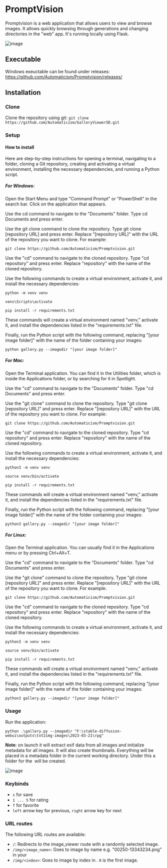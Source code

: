 # PromptVision
Promptvision is a web application that allows users to view and browse images. It allows quickly browsing through generations and changing directories in the "web" app. It's running locally using Flask. 

![image](https://user-images.githubusercontent.com/20763070/229390468-bae0b93b-0ccc-4f11-b64b-4e443609a03d.png)

## Executable
Windows exeuctable can be found under releases: https://github.com/Automaticism/Promptvision/releases/

## Installation

### Clone

Clone the repository using git:
```git clone https://github.com/Automaticism/GalleryViewerSD.git```

### Setup

#### How to install

Here are step-by-step instructions for opening a terminal, navigating to a folder, cloning a Git repository, creating and activating a virtual environment, installing the necessary dependencies, and running a Python script.

##### For Windows:

Open the Start Menu and type "Command Prompt" or "PowerShell" in the search bar. Click on the application that appears.

Use the cd command to navigate to the "Documents" folder. Type cd Documents and press enter.

Use the git clone command to clone the repository. Type git clone [repository URL] and press enter. Replace "[repository URL]" with the URL of the repository you want to clone. For example:
```
git clone https://github.com/Automaticism/Promptvision.git
```
Use the "cd" command to navigate to the cloned repository. Type "cd repository" and press enter. Replace "repository" with the name of the cloned repository.

Use the following commands to create a virtual environment, activate it, and install the necessary dependencies:
```
python -m venv venv

venv\Scripts\activate

pip install -r requirements.txt
```
These commands will create a virtual environment named "venv," activate it, and install the dependencies listed in the "requirements.txt" file.

Finally, run the Python script with the following command, replacing "[your image folder]" with the name of the folder containing your images:
```
python gallery.py --imagedir "[your image folder]"
```
##### For Mac:

Open the Terminal application. You can find it in the Utilities folder, which is inside the Applications folder, or by searching for it in Spotlight.

Use the "cd" command to navigate to the "Documents" folder. Type "cd Documents" and press enter.

Use the "git clone" command to clone the repository. Type "git clone [repository URL]" and press enter. Replace "[repository URL]" with the URL of the repository you want to clone. For example:
```
git clone https://github.com/Automaticism/Promptvision.git
```
Use the "cd" command to navigate to the cloned repository. Type "cd repository" and press enter. Replace "repository" with the name of the cloned repository.

Use the following commands to create a virtual environment, activate it, and install the necessary dependencies:
```
python3 -m venv venv

source venv/bin/activate

pip install -r requirements.txt
```
These commands will create a virtual environment named "venv," activate it, and install the dependencies listed in the "requirements.txt" file.

Finally, run the Python script with the following command, replacing "[your image folder]" with the name of the folder containing your images:
```
python3 gallery.py --imagedir "[your image folder]"
```
##### For Linux:

Open the Terminal application. You can usually find it in the Applications menu or by pressing Ctrl+Alt+T.

Use the "cd" command to navigate to the "Documents" folder. Type "cd Documents" and press enter.

Use the "git clone" command to clone the repository. Type "git clone [repository URL]" and press enter. Replace "[repository URL]" with the URL of the repository you want to clone. For example:
```
git clone https://github.com/Automaticism/Promptvision.git
```
Use the "cd" command to navigate to the cloned repository. Type "cd repository" and press enter. Replace "repository" with the name of the cloned repository.

Use the following commands to create a virtual environment, activate it, and install the necessary dependencies:
```
python3 -m venv venv

source venv/bin/activate

pip install -r requirements.txt
```
These commands will create a virtual environment named "venv," activate it, and install the dependencies listed in the "requirements.txt" file.

Finally, run the Python script with the following command, replacing "[your image folder]" with the name of the folder containing your images:
```
python3 gallery.py --imagedir "[your image folder]"
```
### Usage
Run the application:
```
python .\gallery.py --imagedir "F:\stable-diffusion-webui\outputs\txt2img-images\2023-03-21\rpg"
```

**Note**: on launch it will extract exif data from all images and initialize metadata for all images. It will also create thumbnails. Everything will be placed in a metadata folder in the current working directory. Under this a folder for the <image folder> will be created.

![image](https://user-images.githubusercontent.com/20763070/226762754-72c1254f-890d-4768-ad93-6fa1d3e7f3ac.png)

### Keybinds
- `s` for save
- `1 ... 5` for rating
- `f` for favorite
- `left` arrow key for previous, `right` arrow key for next

### URL routes
The following URL routes are available:
- `/`: Redirects to the image_viewer route with a randomly selected image.
- `/img/<image_name>`: Goes to image by name e.g. "00250-13343234.png" in your <image folder>
- `/img/<index>`: Goes to image by index in <image folder>. `0` is the first image.
